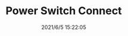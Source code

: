 ﻿---
layout: post 
title: Power Switch Connect
tags: 
categories: housing-terminal
overview: 
series: SW
part_number: 0560-1
thumb_img: 
small_img: static/202106/560-20210605.JPG
date: 2021/6/5 15:22:05
---



